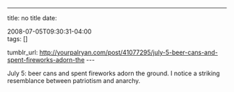 ---
title: no title
date:

 2008-07-05T09:30:31-04:00  
tags:  []

tumblr_url:
http://yourpalryan.com/post/41077295/july-5-beer-cans-and-spent-fireworks-adorn-the
\-\--

July 5: beer cans and spent fireworks adorn the ground. I notice a
striking resemblance between patriotism and anarchy.
